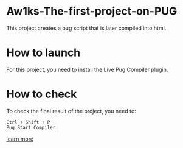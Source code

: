 # Aw1ks-The-first-project-on-PUG
This project creates a pug script that is later compiled into html.
# How to launch
For this project, you need to install the Live Pug Compiler plugin.
# How to check
To check the final result of the project, you need to:
```
Ctrl + Shift + P
Pug Start Compiler
```
[learn more](https://www.youtube.com/watch?v=HHBRbyTTSjk&t=179s)
